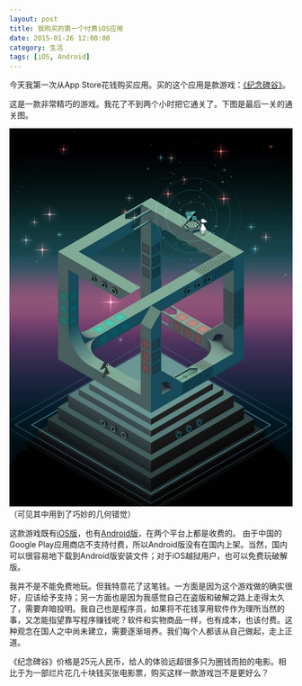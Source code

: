 ```yaml
---
layout: post
title: 我购买的第一个付费iOS应用
date: 2015-01-26 12:00:00
category: 生活
tags: [iOS, Android]
---
```


今天我第一次从App Store花钱购买应用。买的这个应用是款游戏：[《纪念碑谷》](http://baike.baidu.com/subview/8623911/15364942.htm)。

<!--more-->

这是一款非常精巧的游戏。我花了不到两个小时把它通关了。下图是最后一关的通关图。

![](/images/2015-01-26-app-screenshot.jpg)
（可见其中用到了巧妙的几何错觉）

这款游戏既有[iOS版](http://appstore.com/monumentvalley)，也有[Android版](https://play.google.com/store/apps/details?id=com.ustwo.monumentvalley)，在两个平台上都是收费的。
由于中国的Google Play应用商店不支持付费，所以Android版没有在国内上架。当然，国内可以很容易地下载到Android版安装文件；对于iOS越狱用户，也可以免费玩破解版。

我并不是不能免费地玩。但我特意花了这笔钱。一方面是因为这个游戏做的确实很好，应该给予支持；另一方面也是因为我感觉自己在盗版和破解之路上走得太久了，需要弃暗投明。我自己也是程序员，如果将不花钱享用软件作为理所当然的事，又怎能指望靠写程序赚钱呢？软件和实物商品一样，也有成本，也该付费。这种观念在国人之中尚未建立，需要逐渐培养。我们每个人都该从自己做起，走上正道。

《纪念碑谷》价格是25元人民币，给人的体验远超很多只为圈钱而拍的电影。相比于为一部烂片花几十块钱买张电影票，购买这样一款游戏岂不是更好么？



